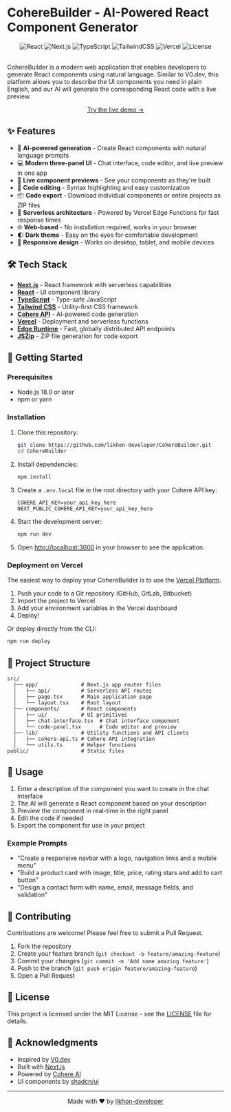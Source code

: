 # CohereBuilder - AI-Powered React Component Generator

<div align="center">
  <img src="https://img.shields.io/badge/react-%2320232a.svg?style=for-the-badge&logo=react&logoColor=%2361DAFB" alt="React" />
  <img src="https://img.shields.io/badge/next.js-%23000000.svg?style=for-the-badge&logo=next.js&logoColor=white" alt="Next.js" />
  <img src="https://img.shields.io/badge/typescript-%23007ACC.svg?style=for-the-badge&logo=typescript&logoColor=white" alt="TypeScript" />
  <img src="https://img.shields.io/badge/tailwindcss-%2338B2AC.svg?style=for-the-badge&logo=tailwind-css&logoColor=white" alt="TailwindCSS" />
  <img src="https://img.shields.io/badge/vercel-%23000000.svg?style=for-the-badge&logo=vercel&logoColor=white" alt="Vercel" />
  <img src="https://img.shields.io/badge/license-MIT-green.svg?style=for-the-badge" alt="License" />
</div>

<br />

CohereBuilder is a modern web application that enables developers to generate React components using natural language. Similar to V0.dev, this platform allows you to describe the UI components you need in plain English, and our AI will generate the corresponding React code with a live preview.

<p align="center">
  <a href="https://coherebuilder.vercel.app">Try the live demo →</a>
</p>

## ✨ Features

- 🤖 **AI-powered generation** - Create React components with natural language prompts
- 💻 **Modern three-panel UI** - Chat interface, code editor, and live preview in one app
- 🎨 **Live component previews** - See your components as they're built
- 📝 **Code editing** - Syntax highlighting and easy customization
- 📦 **Code export** - Download individual components or entire projects as ZIP files
- 🚀 **Serverless architecture** - Powered by Vercel Edge Functions for fast response times
- 🌐 **Web-based** - No installation required, works in your browser
- 🌓 **Dark theme** - Easy on the eyes for comfortable development
- 📱 **Responsive design** - Works on desktop, tablet, and mobile devices

## 🛠️ Tech Stack

- **[Next.js](https://nextjs.org/)** - React framework with serverless capabilities
- **[React](https://reactjs.org/)** - UI component library
- **[TypeScript](https://www.typescriptlang.org/)** - Type-safe JavaScript
- **[Tailwind CSS](https://tailwindcss.com/)** - Utility-first CSS framework
- **[Cohere API](https://cohere.ai/)** - AI-powered code generation
- **[Vercel](https://vercel.com/)** - Deployment and serverless functions
- **[Edge Runtime](https://vercel.com/docs/concepts/functions/edge-functions)** - Fast, globally distributed API endpoints
- **[JSZip](https://stuk.github.io/jszip/)** - ZIP file generation for code export

## 🚀 Getting Started

### Prerequisites

- Node.js 18.0 or later
- npm or yarn

### Installation

1. Clone this repository:
   ```bash
   git clone https://github.com/likhon-developer/CohereBuilder.git
   cd CohereBuilder
   ```

2. Install dependencies:
   ```bash
   npm install
   ```

3. Create a `.env.local` file in the root directory with your Cohere API key:
   ```
   COHERE_API_KEY=your_api_key_here
   NEXT_PUBLIC_COHERE_API_KEY=your_api_key_here
   ```

4. Start the development server:
   ```bash
   npm run dev
   ```

5. Open [http://localhost:3000](http://localhost:3000) in your browser to see the application.

### Deployment on Vercel

The easiest way to deploy your CohereBuilder is to use the [Vercel Platform](https://vercel.com/new).

1. Push your code to a Git repository (GitHub, GitLab, Bitbucket)
2. Import the project to Vercel
3. Add your environment variables in the Vercel dashboard
4. Deploy!

Or deploy directly from the CLI:

```bash
npm run deploy
```

## 📂 Project Structure

```
src/
  ├── app/              # Next.js app router files
  │   ├── api/          # Serverless API routes
  │   ├── page.tsx      # Main application page
  │   └── layout.tsx    # Root layout
  ├── components/       # React components
  │   ├── ui/           # UI primitives
  │   ├── chat-interface.tsx  # Chat interface component
  │   └── code-panel.tsx      # Code editor and preview
  ├── lib/              # Utility functions and API clients
  │   ├── cohere-api.ts # Cohere API integration
  │   └── utils.ts      # Helper functions
public/                 # Static files
```

## 🧩 Usage

1. Enter a description of the component you want to create in the chat interface
2. The AI will generate a React component based on your description
3. Preview the component in real-time in the right panel
4. Edit the code if needed
5. Export the component for use in your project

### Example Prompts

- "Create a responsive navbar with a logo, navigation links and a mobile menu"
- "Build a product card with image, title, price, rating stars and add to cart button"
- "Design a contact form with name, email, message fields, and validation"

## 🤝 Contributing

Contributions are welcome! Please feel free to submit a Pull Request.

1. Fork the repository
2. Create your feature branch (`git checkout -b feature/amazing-feature`)
3. Commit your changes (`git commit -m 'Add some amazing feature'`)
4. Push to the branch (`git push origin feature/amazing-feature`)
5. Open a Pull Request

## 📄 License

This project is licensed under the MIT License - see the [LICENSE](LICENSE) file for details.

## 🙏 Acknowledgments

- Inspired by [V0.dev](https://v0.dev)
- Built with [Next.js](https://nextjs.org)
- Powered by [Cohere AI](https://cohere.ai)
- UI components by [shadcn/ui](https://ui.shadcn.com/)

---

<p align="center">
  Made with ❤️ by <a href="https://github.com/likhon-developer">likhon-developer</a>
</p>
